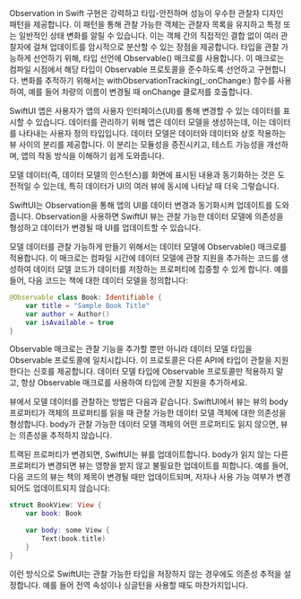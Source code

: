 Observation in Swift 구현은 강력하고 타입-안전하며 성능이 우수한 관찰자 디자인 패턴을 제공합니다. 이 패턴을 통해 관찰 가능한 객체는 관찰자 목록을 유지하고 특정 또는 일반적인 상태 변화를 알릴 수 있습니다. 이는 객체 간의 직접적인 결합 없이 여러 관찰자에 걸쳐 업데이트를 암시적으로 분산할 수 있는 장점을 제공합니다. 타입을 관찰 가능하게 선언하기 위해, 타입 선언에 Observable() 매크로를 사용합니다. 이 매크로는 컴파일 시점에서 해당 타입이 Observable 프로토콜을 준수하도록 선언하고 구현합니다. 변화를 추적하기 위해서는 withObservationTracking(_:onChange:) 함수를 사용하여, 예를 들어 차량의 이름이 변경될 때 onChange 클로저를 호출합니다.

SwiftUI 앱은 사용자가 앱의 사용자 인터페이스(UI)를 통해 변경할 수 있는 데이터를 표시할 수 있습니다. 데이터를 관리하기 위해 앱은 데이터 모델을 생성하는데, 이는 데이터를 나타내는 사용자 정의 타입입니다. 데이터 모델은 데이터와 데이터와 상호 작용하는 뷰 사이의 분리를 제공합니다. 이 분리는 모듈성을 증진시키고, 테스트 가능성을 개선하며, 앱의 작동 방식을 이해하기 쉽게 도와줍니다.

모델 데이터(즉, 데이터 모델의 인스턴스)를 화면에 표시된 내용과 동기화하는 것은 도전적일 수 있는데, 특히 데이터가 UI의 여러 뷰에 동시에 나타날 때 더욱 그렇습니다.

SwiftUI는 Observation을 통해 앱의 UI를 데이터 변경과 동기화시켜 업데이트를 도와줍니다. Observation을 사용하면 SwiftUI 뷰는 관찰 가능한 데이터 모델에 의존성을 형성하고 데이터가 변경될 때 UI를 업데이트할 수 있습니다.

모델 데이터를 관찰 가능하게 만들기 위해서는 데이터 모델에 Observable() 매크로를 적용합니다. 이 매크로는 컴파일 시간에 데이터 모델에 관찰 지원을 추가하는 코드를 생성하여 데이터 모델 코드가 데이터를 저장하는 프로퍼티에 집중할 수 있게 합니다. 예를 들어, 다음 코드는 책에 대한 데이터 모델을 정의합니다:

```swift
@Observable class Book: Identifiable {
    var title = "Sample Book Title"
    var author = Author()
    var isAvailable = true
}
```

Observable 매크로는 관찰 기능을 추가할 뿐만 아니라 데이터 모델 타입을 Observable 프로토콜에 일치시킵니다. 이 프로토콜은 다른 API에 타입이 관찰을 지원한다는 신호를 제공합니다. 데이터 모델 타입에 Observable 프로토콜만 적용하지 말고, 항상 Observable 매크로를 사용하여 타입에 관찰 지원을 추가하세요.

뷰에서 모델 데이터를 관찰하는 방법은 다음과 같습니다. SwiftUI에서 뷰는 뷰의 body 프로퍼티가 객체의 프로퍼티를 읽을 때 관찰 가능한 데이터 모델 객체에 대한 의존성을 형성합니다. body가 관찰 가능한 데이터 모델 객체의 어떤 프로퍼티도 읽지 않으면, 뷰는 의존성을 추적하지 않습니다.

트랙된 프로퍼티가 변경되면, SwiftUI는 뷰를 업데이트합니다. body가 읽지 않는 다른 프로퍼티가 변경되면 뷰는 영향을 받지 않고 불필요한 업데이트를 피합니다. 예를 들어, 다음 코드의 뷰는 책의 제목이 변경될 때만 업데이트되며, 저자나 사용 가능 여부가 변경되어도 업데이트되지 않습니다:

```swift
struct BookView: View {
    var book: Book
    
    var body: some View {
        Text(book.title)
    }
}
```

이런 방식으로 SwiftUI는 관찰 가능한 타입을 저장하지 않는 경우에도 의존성 추적을 설정합니다. 예를 들어 전역 속성이나 싱글턴을 사용할 때도 마찬가지입니다.